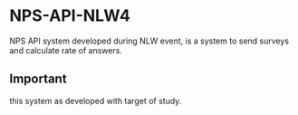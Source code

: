 # NPS-API-NLW4
NPS API system developed during NLW event, is a system to send surveys and calculate rate of answers.

## Important
this system as developed with target of study.
